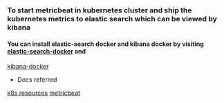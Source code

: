 ### To start metricbeat in kubernetes cluster and ship the kubernetes metrics to elastic search which can be viewed by kibana

#### You can install elastic-search docker and kibana docker by visiting [elastic-search-docker](https://github.com/codeaprendiz/ansible-kitchen/tree/master/playbooks/roles/elastic-search-cluster-docker) and 
[kibana-docker](https://github.com/codeaprendiz/ansible-kitchen/tree/master/playbooks/roles/kibana-docker)

- Docs referred

[k8s resources](https://raw.githubusercontent.com/elastic/beats/7.8/deploy/kubernetes/metricbeat-kubernetes.yaml)
[metricbeat](https://www.elastic.co/guide/en/beats/metricbeat/current/metricbeat-reference-yml.html)

